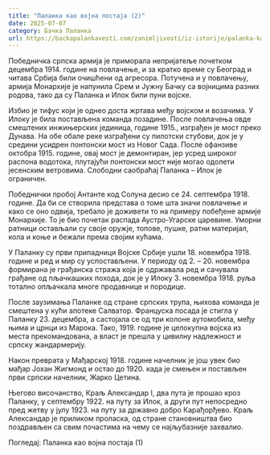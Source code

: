 ```yaml
---
title: "Паланка као војна постаја (2)"
date: 2025-07-07
category: Бачка Паланка
url: https://backapalankavesti.com/zanimljivosti/iz-istorije/palanka-kao-vojna-postaja-2/
---
```


Победничка српска армија је приморала непријатеље почетком децембра 1914. године на повлачење, и за кратко време су Београд и читава Србија били очишћени од агресора. Потучена и у повлачењу, армија Монархије је напунила Срем и Јужну Бачку са војницима разних родова, тако да су Паланка и Илок били пуни војске.

Избио је тифус који је однео доста жртава међу војском и возачима. У Илоку је била постављена команда позадине. После повлачења овде смештених инжињерских јединица, године 1915., изграђен је мост преко Дунава. На обе обале реке изграђени су пилотски стубови, док је у средини усидрен понтонски мост из Новог Сада. После офанзиве октобра 1915. године, овај мост је демонтиран, јер усред широког распона водотока, плутајући понтонски мост није могао одолети јесенским ветровима. Слободни саобраћај Паланка – Илок је ограничен.

Победнички пробој Антанте код Солуна десио се 24. септембра 1918. године. Да би се створила представа о томе шта значи повлачење и како се оно одвија, требало је доживети то на примеру побеђене армије Монархије. То је био почетак распада Аустро-Угарске царевине. Уморни ратници остављали су своје оружје, топове, пушке, ратни материјал, кола и коње и бежали према својим кућама.

У Паланку су први припадници Војске Србије ушли 18. новембра 1918. године и ред и мир су успостављени. У периоду од 2. – 20. новембра формирана је грађанска стража која је одржавала ред и сачувала грађане од пљачкашких похода, док је у Илоку 3. новембра 1918. руља тотално опљачкала многе продавнице и породице.

После заузимања Паланке од стране српских трупа, њихова команда је смештена у кући апотеке Салватор. Француска посада је стигла у Паланку 23. децембра, а састојала се од три колоне аутомобила, међу њима и црнци из Марока. Тако, 1919. године је целокупна војска из места прекомандована, а власт је прешла у цивилну надлежност и српску жандармерију.

Након преврата у Мађарској 1918. године начелник је још увек био мађар Јохан Жигмонд и остао до 1920. када је смењен и постављен први српски начелник, Жарко Цетина.

Његово височанство, Краљ Александар I, два пута је прошао кроз Паланку, у септембру 1922. на путу за Илок, а други пут непосредно пред жетву у јулу 1923. на путу за државно добро Карађорђево. Краљ Александар је приликом проласка, од стране становништва био поздрављен са свим почастима на чему се најљубазније захвалио.

Погледај: Паланка као војна постаја (1)
